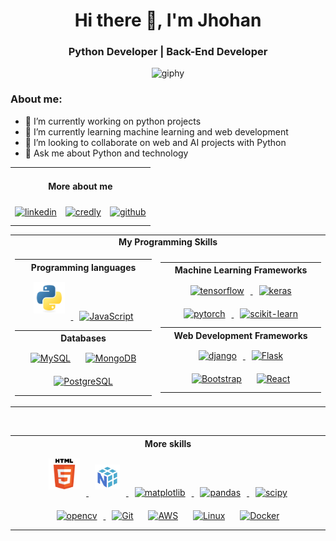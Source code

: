 <h1 align="center">Hi there 👋, I'm Jhohan</h1>
<h3 align="center">Python Developer | Back-End Developer </h3>
<div align="center">
    <p> <img src="https://media.giphy.com/media/xT9IgzoKnwFNmISR8I/giphy.gif" alt="giphy" widht="200"/> </p>
</div>

<div align="left">
<h3> About me: </h3>
<ul>
    <li>🔭 I’m currently working on python projects </li>
    <li>🌱 I’m currently learning machine learning and web development </li>
    <li>👯 I’m looking to collaborate on web and AI projects with Python </li>
    <li>💬 Ask me about Python and technology </li>    
</ul>
</div>

<div align="center">
<table>
  <tr>
    <td colspan="3" align="center"><h4>More about me</h4></td>
  </tr>
  <tr>
    <td><a href="https://www.linkedin.com/in/jhohan-jc17/" target="_blank">
    <img src="https://raw.githubusercontent.com/rahuldkjain/github-profile-readme-generator/master/src/images/icons/Social/linked-in-alt.svg" height="50" alt="linkedin" style="margin-bottom: 10px"/></a></td>
    <td><a href="https://www.credly.com/users/jhohan-jancco-chara/badges" target="_blank">
    <img src="https://info.credly.com/hubfs/Credly%20Atos%20Web%20Assets/Credly%20Logos/Credly_Pearson_Logo_Orange.svg" alt="credly" height="50" style="margin-bottom: 10px"/></a></td>
    <td><a href="https://github.com/JhohanJC" target="_blank">
    <img src="https://github.githubassets.com/images/modules/logos_page/GitHub-Mark.png" alt="github" height="50" style="margin-bottom: 10px" /> </a></td>
  </tr>
</table>
</div>
<div align="center">
<table>
        <tr>
          <td colspan="2" align="center"><strong>My Programming Skills</strong></td>
        </tr>
        <tr>
          <td>
            <table>
                <tr><th>Programming languages</th></tr>
                <tr><td><div align="center">
                <a href="https://www.python.org" target="_blank"> <img style="margin: 10px" src="https://raw.githubusercontent.com/devicons/devicon/master/icons/python/python-original.svg" alt="python" height="50"/> </a>
                <a href="https://www.javascript.com/" target="_blank"><img style="margin: 10px" src="https://profilinator.rishav.dev/skills-assets/javascript-original.svg" alt="JavaScript" height="50" /></a>
                </div></td></tr>
                <tr><th>Databases</th></tr>
                <tr><td><div align="center">
                <a href="https://www.mysql.com/" target="_blank"><img style="margin: 10px" src="https://profilinator.rishav.dev/skills-assets/mysql-original-wordmark.svg" alt="MySQL" height="50" /><a> 
                <a href="https://www.mongodb.com/" target="_blank"><img style="margin: 10px" src="https://profilinator.rishav.dev/skills-assets/mongodb-original-wordmark.svg" alt="MongoDB" height="50" /></a> 
                <a href="https://www.postgresql.org/" target="_blank"><img style="margin: 10px" src="https://profilinator.rishav.dev/skills-assets/postgresql-original-wordmark.svg" alt="PostgreSQL" height="50" /></a> 
                </div></td></tr>
            </table>
          </td>
          <td>
            <table>
                <tr><th>Machine Learning Frameworks</th></tr>
                <tr><td><div align="center">  
                <a href="https://www.tensorflow.org" target="_blank"> <img style="margin: 10px" src="https://raw.githubusercontent.com/valohai/ml-logos/5127528b5baadb77a6ea4b999a47b4e86bf0f98b/tensorflow-tf.svg" alt="tensorflow" height="40"/> </a>
                <a href="https://keras.io/" target="_blank"> <img style="margin: 10px" src="https://raw.githubusercontent.com/valohai/ml-logos/5127528b5baadb77a6ea4b999a47b4e86bf0f98b/keras.svg" alt="keras" height="40"/> </a>
                <a href="https://pytorch.org/" target="_blank"> <img style="margin: 10px" src="https://raw.githubusercontent.com/valohai/ml-logos/5127528b5baadb77a6ea4b999a47b4e86bf0f98b/pytorch.svg" alt="pytorch" widht="40" height="40"/> </a>
                <a href="https://scikit-learn.org/stable/" target="_blank"> <img style="margin: 10px" src="https://raw.githubusercontent.com/valohai/ml-logos/5127528b5baadb77a6ea4b999a47b4e86bf0f98b/scikit-learn.svg" alt="scikit-learn" widht="40" height="40"/> </a>
                </div></td></tr>
                <tr><th>Web Development Frameworks</th></tr>
                <tr><td><div align="center">  
                <a href="https://www.djangoproject.com/" target="_blank"> <img style="margin: 10px" src="https://profilinator.rishav.dev/skills-assets/django-original.svg" alt="django" height="50"/> </a>
                <a href="https://flask.palletsprojects.com/" target="_blank"><img style="margin: 10px" src="https://profilinator.rishav.dev/skills-assets/flask.png" alt="Flask" height="50"/></a>
                <a href="https://getbootstrap.com/docs/3.4/javascript/" target="_blank"><img style="margin: 10px" src="https://profilinator.rishav.dev/skills-assets/bootstrap-plain.svg" alt="Bootstrap" height="50" /></a>
                <a href="https://reactjs.org/" target="_blank"><img style="margin: 10px" src="https://profilinator.rishav.dev/skills-assets/react-original-wordmark.svg" alt="React" height="50"/></a>
                </div></td></tr>
            </table>
          </td>
        </tr>
    </table> 
    </br>
    <table>
        <tr><th><strong>More skills</strong></th></tr>
        <tr><td><div align="center">  
        <a href="https://www.w3.org/html/" target="_blank"> <img style="margin: 10px" src="https://raw.githubusercontent.com/devicons/devicon/master/icons/html5/html5-original-wordmark.svg" alt="html5" height="50"/> </a>
        <a href="https://numpy.org/" target="_blank"> <img style="margin: 10px" src="https://raw.githubusercontent.com/valohai/ml-logos/5127528b5baadb77a6ea4b999a47b4e86bf0f98b/numpy.svg" alt="numpy" widht="40" height="40"/> </a>
        <a href="https://matplotlib.org/" target="_blank"> <img style="margin: 10px" src="https://raw.githubusercontent.com/valohai/ml-logos/5127528b5baadb77a6ea4b999a47b4e86bf0f98b/matplotlib.svg" alt="matplotlib" widht="40" height="40"/> </a>
        <a href="https://pandas.pydata.org/" target="_blank"> <img style="margin: 10px" src="https://raw.githubusercontent.com/valohai/ml-logos/5127528b5baadb77a6ea4b999a47b4e86bf0f98b/pandas.svg" alt="pandas" height="50"/> </a>
        <a href="https://scipy.org/" target="_blank"> <img style="margin: 10px" src="https://raw.githubusercontent.com/valohai/ml-logos/5127528b5baadb77a6ea4b999a47b4e86bf0f98b/scipy.svg" alt="scipy" height="50"/> </a>
        <a href="https://opencv.org/" target="_blank"> <img style="margin: 10px" src="https://github.com/opencv/opencv/wiki/logo/OpenCV_logo_no_text.png" alt="opencv" height="50"/> </a>
        <a href="https://github.com/" target="_blank"><img style="margin: 10px" src="https://profilinator.rishav.dev/skills-assets/git-scm-icon.svg" alt="Git" height="50" /></a>
        <a href="https://aws.amazon.com/" target="_blank"><img style="margin: 10px" src="https://profilinator.rishav.dev/skills-assets/amazonwebservices-original-wordmark.svg" alt="AWS" height="50" /></a>
        <a href="https://www.linux.org/" target="_blank"><img style="margin: 10px" src="https://profilinator.rishav.dev/skills-assets/linux-original.svg" alt="Linux" height="50" /></a>
        <a href="https://www.docker.com/" target="_blank"><img style="margin: 10px" src="https://profilinator.rishav.dev/skills-assets/docker-original-wordmark.svg" alt="Docker" height="50" /></a>
        </div></td></tr>
    </table>  
</div>
<br/>
